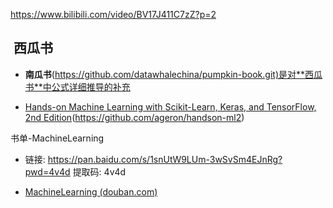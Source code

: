 <!-- markdownlint-disable MD033 MD036 MD041 MD045 -->

<https://www.bilibili.com/video/BV17J411C7zZ?p=2>

##  西瓜书

- **南瓜书**(<https://github.com/datawhalechina/pumpkin-book.git)是对**西瓜书**中公式详细推导的补充>

- [Hands-on Machine Learning with Scikit-Learn, Keras, and TensorFlow, 2nd Edition](https://book.douban.com/subject/30310982/)(<https://github.com/ageron/handson-ml2>)

书单-MachineLearning

- 链接: <https://pan.baidu.com/s/1snUtW9LUm-3wSvSm4EJnRg?pwd=4v4d> 提取码: 4v4d

- [MachineLearning (douban.com)](https://www.douban.com/doulist/150666018/)
